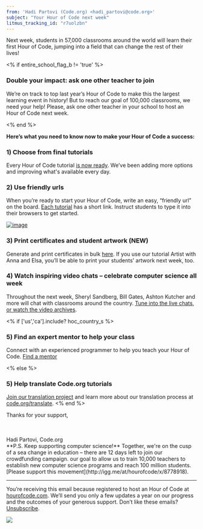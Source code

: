 ```yaml
---
from: 'Hadi Partovi (Code.org) <hadi_partovi@code.org>'
subject: "Your Hour of Code next week"
litmus_tracking_id: "r7uolzbn"
---
```


Next week, students in 57,000 classrooms around the world will learn their first Hour of Code, jumping into a field that can change the rest of their lives!

<% if entire_school_flag_b != 'true' %>

### Double your impact: ask one other teacher to join
We’re on track to top last year’s Hour of Code to make this the largest learning event in history! But to reach our goal of 100,000 classrooms, we need your help! Please, ask one other teacher in your school to host an Hour of Code next week.

<% end %>

**Here’s what you need to know now to make your Hour of Code a success:**

### 1) Choose from final tutorials
Every Hour of Code tutorial [is now ready](https://code.org/learn). We’ve been adding more options and improving what's available every day.

### 2) Use friendly urls
When you’re ready to start your Hour of Code, write an easy, “friendly url” on the board. [Each tutorial](https://code.org/learn) has a short link. Instruct students to type it into their browsers to get started. 

[![image](https://code.org/images/fit-600/friendly-url.jpg)](https://code.org/learn)

### 3) Print certificates and student artwork (NEW)
Generate and print certificates in bulk [here](https://code.org/certificates). If you use our tutorial Artist with Anna and Elsa, you’ll be able to print your students’ artwork next week, too.

### 4) Watch inspiring video chats – celebrate computer science all week
Throughout the next week, Sheryl Sandberg, Bill Gates, Ashton Kutcher and more will chat with classrooms around the country. [Tune into the live chats, or watch the video archives](http://hourofcode.com/us/prizes#video_chat). 

<% if ['us','ca'].include? hoc_country_s %>

### 5) Find an expert mentor to help your class
Connect with an experienced programmer to help you teach your Hour of Code. [Find a mentor](https://www.codementor.io/hourofcode)

<% else %> 

### 5) Help translate Code.org tutorials
[Join our translation project](https://crowdin.com/project/codeorg/invite) and learn more about our translation process at [code.org/translate](https://code.org/translate).
<% end %> 

Thanks for your support,

<br/>
<br/>
Hadi Partovi, Code.org

<br/>
**P.S. Keep supporting computer science!**
Together, we're on the cusp of a sea change in education – there are 12 days left to join our crowdfunding campaign. our goal to allow us to train 10,000 teachers to establish new computer science programs and reach 100 million students. [Please support this movement](http://igg.me/at/hourofcode/x/8778918).
<br/>
<hr/>

You’re receiving this email because registered to host an Hour of Code at [hourofcode.com](http://hourofcode.com/). We’ll send you only a few updates a year on our progress and the outcomes of your generous support. Don’t like these emails? [Unsubscribe](<%= unsubscribe_link %>).

![](<%= tracking_pixel %>)

